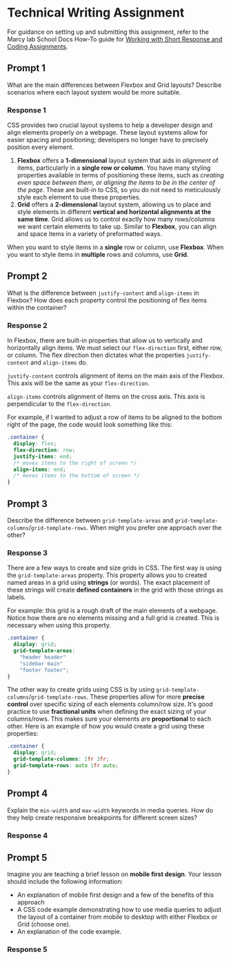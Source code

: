# Technical Writing Assignment

For guidance on setting up and submitting this assignment, refer to the Marcy lab School Docs How-To guide for [Working with Short Response and Coding Assignments](https://marcylabschool.gitbook.io/marcy-lab-school-docs/fullstack-curriculum/how-tos/working-with-assignments#how-to-work-on-assignments).

## Prompt 1

What are the main differences between Flexbox and Grid layouts? Describe scenarios where each layout system would be more suitable.

### Response 1

CSS provides two crucial layout systems to help a developer design and align elements properly on a webpage. These layout systems allow for easier spacing and positioning; developers no longer have to precisely position every element.

1. **Flexbox** offers a **1-dimensional** layout system that aids in _alignment_ of items, particularly in a **single row or column**. You have many styling properties available in terms of positioning these items, such as _creating even space between them, or aligning the items to be in the center of the page_. These are built-in to CSS, so you do not need to meticulously style each element to use these properties.
2. **Grid** offers a **2-dimensional** layout system, allowing us to place and style elements in different **vertical and horizontal alignments at the same time**. Grid allows us to control exactly how many rows/columns we want certain elements to take up. Similar to **Flexbox**, you can align and space items in a variety of preformatted ways.

When you want to style items in a **single** row or column, use **Flexbox**. When you want to style items in **multiple** rows and columns, use **Grid**.

## Prompt 2

What is the difference between `justify-content` and `align-items` in Flexbox? How does each property control the positioning of flex items within the container?

### Response 2

In Flexbox, there are built-in properties that allow us to vertically and horizontally align items. We must select our `flex-direction` first, either row, or column. The flex direction then dictates what the properties `justify-content` and `align-items` do.

`justify-content` controls alignment of items on the main axis of the Flexbox. This axis will be the same as your `flex-direction`.

`align-items` controls alignment of items on the cross axis. This axis is perpendicular to the `flex-direction`.

For example, if I wanted to adjust a row of items to be aligned to the bottom right of the page, the code would look something like this:

```css
.container {
  display: flex;
  flex-direction: row;
  justify-items: end;
  /* moves items to the right of screen */
  align-items: end;
  /* moves items to the bottom of screen */
}
```

## Prompt 3

Describe the difference between `grid-template-areas` and `grid-template-columns`/`grid-template-rows`. When might you prefer one approach over the other?

### Response 3

There are a few ways to create and size grids in CSS. The first way is using the `grid-template-areas` property. This property allows you to created named areas in a grid using **strings** (or words). The exact placement of these strings will create **defined containers** in the grid with those strings as labels.

For example: this grid is a rough draft of the main elements of a webpage. Notice how there are no elements missing and a full grid is created. This is necessary when using this property.

```css
.container {
  display: grid;
  grid-template-areas:
    "header header"
    "sidebar main"
    "footer footer";
}
```

The other way to create grids using CSS is by using `grid-template-columns`/`grid-template-rows`. These properties allow for more **precise control** over specific sizing of each elements column/row size. It's good practice to use **fractional units** when defining the exact sizing of your columns/rows. This makes sure your elements are **proportional** to each other. Here is an example of how you would create a grid using these properties:

```css
.container {
  display: grid;
  grid-template-columns: 1fr 3fr;
  grid-template-rows: auto 1fr auto;
}
```

## Prompt 4

Explain the `min-width` and `max-width` keywords in media queries. How do they help create responsive breakpoints for different screen sizes?

### Response 4

## Prompt 5

Imagine you are teaching a brief lesson on **mobile first design**. Your lesson should include the following information:

- An explanation of mobile first design and a few of the benefits of this approach
- A CSS code example demonstrating how to use media queries to adjust the layout of a container from mobile to desktop with either Flexbox or Grid (choose one).
- An explanation of the code example.

### Response 5
